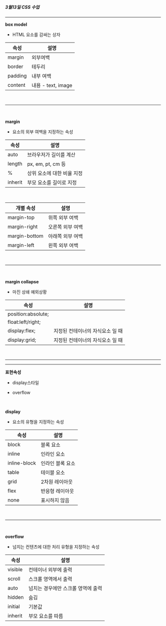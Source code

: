  **<h5>3월13일 CSS 수업</h5>**

---

**box model** </br> 

- HTML 요소를 감싸는 상자 <br>

|속성|설명|
|------|---|
|margin|외부여백|
|border|테두리|
|padding|내부 여백|
|content|내용 - text, image|

<br>

---

<br>

**margin** </br> 

- 요소의 외부 여백을 지정하는 속성 <br>

|속성|설명|
|------|---|
|auto|브라우저가 길이를 계산|
|length|px, em, pt, cm 등|
|%|상위 요소에 대한 비율 지정|
|inherit|부모 요소를 길이로 지정|

<br>

|개별 속성|설명|
|------|---|
|margin-top|위쪽 외부 여백|
|margin-right|오른쪽 외부 여백|
|margin-bottom|아래쪽 외부 여백|
|margin-left|왼쪽 외부 여백|

<br>

---

<br>

**margin collapse** </br> 

- 마진 상쇄 예외상황 <br>

|속성|설명|
|------|---|
|position:absolute;||
|float:left/right;||
|display:flex;|지정된 컨테이너의 자식요소 일 때|
|display:grid;|지정된 컨테이너의 자식요소 일 때|

<br>

------
------

**표현속성** </br> 

- display스타일 </br>

- overflow </br>

</br>

**display**

- 요소의 유형을 지정하는 속성 <br>

|속성|설명|
|----|----|
|block|블록 요소|
|inline|인라인 요소|
|inline-block|인라인 블록 요소|
|table|테이블 요소|
|grid|2차원 레이아웃|
|flex|반응형 레이아웃|
|none|표시하지 않음|

<br>

---

<br>

**overflow**

- 넘치는 컨텐츠에 대한 처리 유형을 지정하는 속성 <br>

|속성|설명|
|----|----|
|visible|컨테이너 외부에 출력|
|scroll|스크롤 영역에서 출력|
|auto|넘치는 경우에만 스크롤 영역에 출력|
|hidden|숨김|
|initial|기본값|
|inherit|부모 요소를 따름|